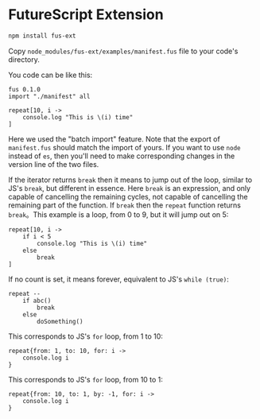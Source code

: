 # FutureScript Extension

```bash
npm install fus-ext
```

Copy `node_modules/fus-ext/examples/manifest.fus` file to your code's directory.

You code can be like this:

```fus
fus 0.1.0
import "./manifest" all

repeat[10, i ->
    console.log "This is \(i) time"
]
```

Here we used the "batch import" feature. Note that the export of `manifest.fus` should match the import of yours. If you want to use `node` instead of `es`, then you'll need to make corresponding changes in the version line of the two files.

If the iterator returns `break` then it means to jump out of the loop, similar to JS's `break`, but different in essence. Here `break` is an expression, and only capable of cancelling the remaining cycles, not capable of cancelling the remaining part of the function. If `break` then the `repeat` function returns `break`。This example is a loop, from 0 to 9, but it will jump out on 5:

```fus
repeat[10, i ->
    if i < 5
        console.log "This is \(i) time"
    else
        break
]
```

If no count is set, it means forever, equivalent to JS's `while (true)`:

```fus
repeat --
    if abc()
        break
    else
        doSomething()
```

This corresponds to JS's `for` loop, from 1 to 10:

```fus
repeat{from: 1, to: 10, for: i ->
    console.log i
}
```

This corresponds to JS's `for` loop, from 10 to 1:

```fus
repeat{from: 10, to: 1, by: -1, for: i ->
    console.log i
}
```
